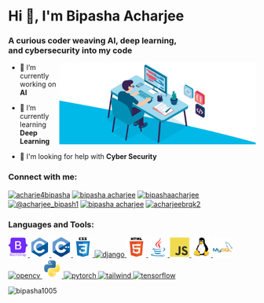 <h1 align="left">Hi 👋, I'm Bipasha Acharjee</h1>
<h3 align="left">A curious coder weaving AI, deep learning, <br> and cybersecurity into my code</h3>

<img align="right" alt="Cyber Sec" width="400" src="https://raw.githubusercontent.com/Azael-Dev/Azael-Dev/master/coding.gif"> 
<!-- <img align="right" alt="Cyber Sec" width="400" src="https://i.pinimg.com/originals/6e/36/41/6e3641df4d4ff70e70554064ff9739a3.gif"> -->

- 🔭 I’m currently working on **AI**

- 🌱 I’m currently learning **Deep Learning**

- 🤝 I'm looking for help with **Cyber Security**




<!-- <p align="left"> <a href="https://www.linkedin.com/in/bipasha-acharjee-b34939253/" target="blank"><img src="https://img.shields.io/linkedin/follow/bipasha-acharjee-b34939253?logo=linkedin&style=for-the-badge" alt="Bipasha Acharjee" /></a> </p> -->


<h3 align="left">Connect with me:</h3>
<p align="left">
<a href="https://twitter.com/acharje4bipasha" target="blank"><img align="center" src="https://raw.githubusercontent.com/rahuldkjain/github-profile-readme-generator/master/src/images/icons/Social/twitter.svg" alt="acharje4bipasha" height="30" width="40" /></a>
<a href="https://linkedin.com/in/bipasha acharjee" target="blank"><img align="center" src="https://raw.githubusercontent.com/rahuldkjain/github-profile-readme-generator/master/src/images/icons/Social/linked-in-alt.svg" alt="bipasha acharjee" height="30" width="40" /></a>
<a href="https://kaggle.com/bipashaacharjee" target="blank"><img align="center" src="https://raw.githubusercontent.com/rahuldkjain/github-profile-readme-generator/master/src/images/icons/Social/kaggle.svg" alt="bipashaacharjee" height="30" width="40" /></a>
<a href="https://www.hackerrank.com/@acharjee_bipash1" target="blank"><img align="center" src="https://raw.githubusercontent.com/rahuldkjain/github-profile-readme-generator/master/src/images/icons/Social/hackerrank.svg" alt="@acharjee_bipash1" height="30" width="40" /></a>
<a href="https://www.leetcode.com/bipasha acharjee" target="blank"><img align="center" src="https://raw.githubusercontent.com/rahuldkjain/github-profile-readme-generator/master/src/images/icons/Social/leet-code.svg" alt="bipasha acharjee" height="30" width="40" /></a>
<a href="https://auth.geeksforgeeks.org/user/acharjeebrqk2" target="blank"><img align="center" src="https://raw.githubusercontent.com/rahuldkjain/github-profile-readme-generator/master/src/images/icons/Social/geeks-for-geeks.svg" alt="acharjeebrqk2" height="30" width="40" /></a>
</p>

<h3 align="left">Languages and Tools:</h3>
<p align="left"> <a href="https://getbootstrap.com" target="_blank" rel="noreferrer"> <img src="https://raw.githubusercontent.com/devicons/devicon/master/icons/bootstrap/bootstrap-plain-wordmark.svg" alt="bootstrap" width="40" height="40"/> </a> <a href="https://www.cprogramming.com/" target="_blank" rel="noreferrer"> <img src="https://raw.githubusercontent.com/devicons/devicon/master/icons/c/c-original.svg" alt="c" width="40" height="40"/> </a> <a href="https://www.w3schools.com/cpp/" target="_blank" rel="noreferrer"> <img src="https://raw.githubusercontent.com/devicons/devicon/master/icons/cplusplus/cplusplus-original.svg" alt="cplusplus" width="40" height="40"/> </a> <a href="https://www.w3schools.com/css/" target="_blank" rel="noreferrer"> <img src="https://raw.githubusercontent.com/devicons/devicon/master/icons/css3/css3-original-wordmark.svg" alt="css3" width="40" height="40"/> </a> <a href="https://www.djangoproject.com/" target="_blank" rel="noreferrer"> <img src="https://cdn.worldvectorlogo.com/logos/django.svg" alt="django" width="40" height="40"/> </a> <a href="https://www.w3.org/html/" target="_blank" rel="noreferrer"> <img src="https://raw.githubusercontent.com/devicons/devicon/master/icons/html5/html5-original-wordmark.svg" alt="html5" width="40" height="40"/> </a> <a href="https://www.java.com" target="_blank" rel="noreferrer"> <img src="https://raw.githubusercontent.com/devicons/devicon/master/icons/java/java-original.svg" alt="java" width="40" height="40"/> </a> <a href="https://developer.mozilla.org/en-US/docs/Web/JavaScript" target="_blank" rel="noreferrer"> <img src="https://raw.githubusercontent.com/devicons/devicon/master/icons/javascript/javascript-original.svg" alt="javascript" width="40" height="40"/> </a> <a href="https://www.linux.org/" target="_blank" rel="noreferrer"> <img src="https://raw.githubusercontent.com/devicons/devicon/master/icons/linux/linux-original.svg" alt="linux" width="40" height="40"/> </a> <a href="https://www.mysql.com/" target="_blank" rel="noreferrer"> <img src="https://raw.githubusercontent.com/devicons/devicon/master/icons/mysql/mysql-original-wordmark.svg" alt="mysql" width="40" height="40"/> </a> <a href="https://opencv.org/" target="_blank" rel="noreferrer"> <img src="https://www.vectorlogo.zone/logos/opencv/opencv-icon.svg" alt="opencv" width="40" height="40"/> </a> <a href="https://www.python.org" target="_blank" rel="noreferrer"> <img src="https://raw.githubusercontent.com/devicons/devicon/master/icons/python/python-original.svg" alt="python" width="40" height="40"/> </a> <a href="https://pytorch.org/" target="_blank" rel="noreferrer"> <img src="https://www.vectorlogo.zone/logos/pytorch/pytorch-icon.svg" alt="pytorch" width="40" height="40"/> </a> <a href="https://tailwindcss.com/" target="_blank" rel="noreferrer"> <img src="https://www.vectorlogo.zone/logos/tailwindcss/tailwindcss-icon.svg" alt="tailwind" width="40" height="40"/> </a> <a href="https://www.tensorflow.org" target="_blank" rel="noreferrer"> <img src="https://www.vectorlogo.zone/logos/tensorflow/tensorflow-icon.svg" alt="tensorflow" width="40" height="40"/> </a> </p>

<p><img align="left" src="https://github-readme-stats.vercel.app/api/top-langs?username=bipasha1005&show_icons=true&locale=en&layout=compact" alt="bipasha1005" /></p>

<!-- <p>&nbsp;<img align="center" src="https://github-readme-stats.vercel.app/api?username=bipasha1005&show_icons=true&locale=en" alt="bipasha1005" /></p>

<p><img align="center" src="https://github-readme-streak-stats.herokuapp.com/?user=bipasha1005&" alt="bipasha1005" /></p>



<p align="left"> <a href="https://github.com/ryo-ma/github-profile-trophy"><img src="https://github-profile-trophy.vercel.app/?username=bipasha1005" alt="bipasha1005" /></a> </p>

<p align="left"> <img src="https://komarev.com/ghpvc/?username=bipasha1005&label=Profile%20views&color=0e75b6&style=flat" alt="bipasha1005" /> </p> -->
